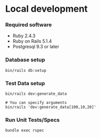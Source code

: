 # Local development

### Required software

* Ruby 2.4.3
* Ruby on Rails 5.1.4
* Postgresql 9.3 or later

### Database setup

```shell
bin/rails db:setup
```

### Test Data setup

```shell
bin/rails dev:generate_data

# You can specify arguments
bin/rails 'dev:generate_data[100,10,20]'
```

### Run Unit Tests/Specs

```shell
bundle exec rspec
```
